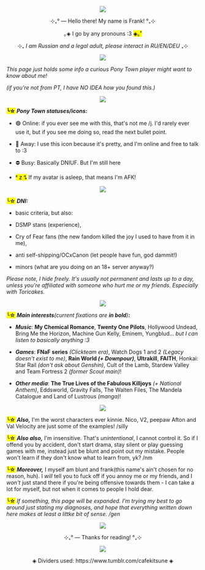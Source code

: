 <p align="center"> <img src="https://media1.tenor.com/m/sCV3Jd5dtzQAAAAC/mother-war-mcr.gif"/> </p>
<p style=""></p>
<div class="sc-1ye87qi-0 bCBphS"><p align="center">⊹₊° ― Hello there! My name is Frank! °₊⊹</p>
<p align="center">｡◈ I go by any pronouns :3 <span><mark>◈｡˚</mark></span></p>    
<div class="sc-1ye87qi-0 bCBphS"><p align="center">⊹₊ <em>I am Russian and a legal adult, please interact in RU/EN/DEU</em> ₊⊹</p>
<p align="center"> <img src="https://64.media.tumblr.com/0c79b82e966c9d035cd4b5fcdff48b80/a10e0853e767a58e-6d/s1280x1920/7499ca62cdedcdc3d4b139bc8cad3192471b3500.pnj" /> </p>
<p style=""><em>This page just holds some info a curious Pony Town player might want to know about me!</em></p>
<p style=""><em>(if you're not from PT, I have NO IDEA how you found this.)</em></p>
<p align="center"> <img src="https://64.media.tumblr.com/da11562b8251cacaa903562319c82045/4207386466d91023-5f/s1280x1920/57c4cefe9afc74fb3bf76e504f6d0bd1d1681c28.pnj" /> </p>
<p style=""></p><p style=""><strong><span><mark>╰☆</mark></span> <em>Pony Town statuses/icons:</em></strong></p>
<ul><li><p style="">🟢 Online: if you ever see me with this, that's not me /j. I'd rarely ever use it, but if you see me doing so, read the next bullet point. </p></li>
<li><p style="">🌙 Away: I use this icon because it's pretty, and I'm online and free to talk to :3 </p></li>
<li><p style="">⛔ Busy: Basically DNIUF. But I'm still here </p></li>
<li><p style=""><span><mark>ᶻ 𝗓 𐰁</mark></span> If my avatar is asleep, that means I'm AFK!</p><p style=""></p></li></ul>
<p style=""></p>
<p align="center"> <img src="https://64.media.tumblr.com/da11562b8251cacaa903562319c82045/4207386466d91023-5f/s1280x1920/57c4cefe9afc74fb3bf76e504f6d0bd1d1681c28.pnj" /> </p>
<p style=""><span><mark>╰☆</mark></span> <strong><em>DNI:</em></strong> </p>
<ul><li><p style="">basic criteria, but also: </p></li>
<li><p style="">DSMP stans (experience), </p></li>
<li><p style="">Cry of Fear fans (the new fandom killed the joy I used to have from it in me), </p></li>
<li><p style="">anti self-shipping/OCxCanon (let people have fun, god dammit!)</p></li>
<li><p style="">minors (what are you doing on an 18+ server anyway?)</p></li></ul>
<p style=""><em>Please note, I hide freely. It's usually not permanent and lasts up to a day, unless you're affiliated with someone who hurt me or my friends. Especially with Toricakes.</em></p>
<p style=""></p>
<p align="center"> <img src="https://64.media.tumblr.com/da11562b8251cacaa903562319c82045/4207386466d91023-5f/s1280x1920/57c4cefe9afc74fb3bf76e504f6d0bd1d1681c28.pnj" /> </p>
<p style=""><span><mark>╰☆</mark></span> <strong><em>Main interests</strong>(current fixations are <strong>in bold</strong>)<strong>:</strong></em></p>
<ul><li><p style=""><em><strong>Music</strong></em>: <strong>My Chemical Romance</strong>, <strong>Twenty One Pilots</strong>, Hollywood Undead, Bring Me the Horizon, Machine Gun Kelly, Eminem, Yungblud... <em>but I can listen to basically anything :3</em></p></li>
<li><p style=""><em><strong>Games</strong></em>: <strong>FNaF series</strong> <em>(Clickteam era)</em>, Watch Dogs 1 and 2 <em>(Legacy doesn't exist to me)</em>, <strong>Rain World <em>(+ Downpour)</em></strong>, <strong>Ultrakill</strong>, <strong>FAITH</strong>, Honkai: Star Rail <em>(don't ask about Genshin)</em>, Cult of the Lamb, Stardew Valley and Team Fortress 2 <em>(former Scout main)</em>!</p></li>
<li><p style=""><em><strong>Other media</strong></em>: <strong>The True Lives of the Fabulous Killjoys</strong> <em>(+ National Anthem)</em>, Eddsworld, Gravity Falls, The Walten Files, The Mandela Catalogue and Land of Lustrous <em>(manga)</em>!</p></li></ul>
<p style=""></p>
<p align="center"> <img src="https://64.media.tumblr.com/da11562b8251cacaa903562319c82045/4207386466d91023-5f/s1280x1920/57c4cefe9afc74fb3bf76e504f6d0bd1d1681c28.pnj" /> </p>
<p style=""><span><mark>╰☆</mark></span> <strong><em>Also,</em></strong> I'm the worst characters ever kinnie. Nico, V2, peepaw Afton and Val Velocity are just some of the examples! /silly</p>
<p style=""><span><mark>╰☆</mark></span> <strong><em>Also also,</em></strong> I'm insensitive. That's <em>unintentional</em>, I cannot control it. So if I offend you by accident, don't start drama, stay silent or play guessing games with me, instead just be blunt and point out my mistake. People won't learn if they don't know what to learn from, yk? /nm</p>
<p style=""><span><mark>╰☆</mark></span> <strong><em>Moreover,</em></strong> I myself am blunt and frank(this name's ain't chosen for no reason, huh). I <em>will</em> tell you to fuck off if you annoy me or my friends, and I <em>won't</em> just stand there if you're being offensive towards them - I can take a lot for myself, but not when it comes to people I hold dear.</p>
<p style=""><span><mark>╰☆</mark></span> <em>If something, this page will be expanded. I'm trying my best to go around just stating my diagnoses, and hope that everything written down here makes at least a littke bit of sense. /gen </em>
<p align="center"> <img src="https://64.media.tumblr.com/0c79b82e966c9d035cd4b5fcdff48b80/a10e0853e767a58e-6d/s1280x1920/7499ca62cdedcdc3d4b139bc8cad3192471b3500.pnj" /> </p>
<p align="center">⊹₊° ― Thanks for reading! °₊⊹</p></div>
<p align="center"> <img src="https://media1.tenor.com/m/k7BsVcBTabcAAAAC/fairly-local.gif"/> </p>
<p align="center"> ◈ Dividers used: https://www.tumblr.com/cafekitsune ◈ </p>
<!--
**2b-frank/2b-frank** is a ✨ _special_ ✨ repository because its `README.md` (this file) appears on your GitHub profile.

Here are some ideas to get you started:

- 🔭 I’m currently working on ...
- 🌱 I’m currently learning ...
- 👯 I’m looking to collaborate on ...
- 🤔 I’m looking for help with ...
- 💬 Ask me about ...
- 📫 How to reach me: ...
- 😄 Pronouns: ...
- ⚡ Fun fact: ...
-->
